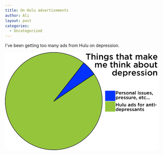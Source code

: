 ```yaml
---
title: On Hulu advertisements
author: Ali
layout: post
categories:
  - Uncategorized
---
```

I've been getting too many ads from Hulu on depression.

![Stop it, Hulu][imgpost]

[imgpost]: /content/stop-it-hulu.png
